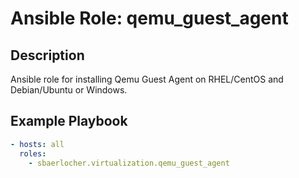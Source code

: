 # Ansible Role: qemu_guest_agent

## Description

Ansible role for installing Qemu Guest Agent on RHEL/CentOS and Debian/Ubuntu or Windows.

## Example Playbook

```yml
- hosts: all
  roles:
    - sbaerlocher.virtualization.qemu_guest_agent
```
